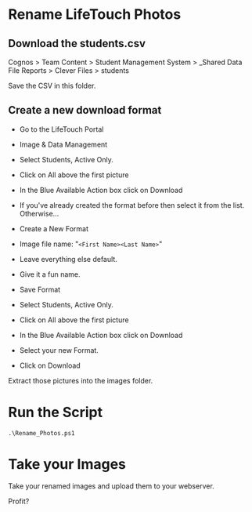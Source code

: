 # Rename LifeTouch Photos

## Download the students.csv
Cognos > Team Content > Student Management System > _Shared Data File Reports > Clever Files > students

Save the CSV in this folder.

## Create a new download format
- Go to the LifeTouch Portal
- Image & Data Management
- Select Students, Active Only.
- Click on All above the first picture
- In the Blue Available Action box click on Download

- If you've already created the format before then select it from the list. Otherwise...

- Create a New Format
- Image file name: "````<First Name><Last Name>````"
- Leave everything else default.
- Give it a fun name.
- Save Format

- Select Students, Active Only.
- Click on All above the first picture
- In the Blue Available Action box click on Download
- Select your new Format.
- Click on Download

Extract those pictures into the images folder.

# Run the Script
````
.\Rename_Photos.ps1
````

# Take your Images
Take your renamed images and upload them to your webserver.

Profit?